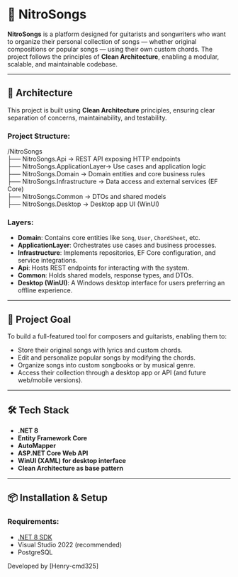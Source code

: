 ﻿# 🎸 NitroSongs

**NitroSongs** is a platform designed for guitarists and songwriters who want to organize their personal collection of songs 
— whether original compositions or popular songs — using their own custom chords. The project follows the principles of **Clean Architecture**, 
enabling a modular, scalable, and maintainable codebase.

---

## 📐 Architecture

This project is built using **Clean Architecture** principles, ensuring clear separation of concerns, maintainability, and testability.

### Project Structure:
/NitroSongs  
├── NitroSongs.Api → REST API exposing HTTP endpoints  
├── NitroSongs.ApplicationLayer→ Use cases and application logic  
├── NitroSongs.Domain → Domain entities and core business rules  
├── NitroSongs.Infrastructure → Data access and external services (EF Core)  
├── NitroSongs.Common → DTOs and shared models  
├── NitroSongs.Desktop → Desktop app UI (WinUI)  


### Layers:

- **Domain**: Contains core entities like `Song`, `User`, `ChordSheet`, etc.
- **ApplicationLayer**: Orchestrates use cases and business processes.
- **Infrastructure**: Implements repositories, EF Core configuration, and service integrations.
- **Api**: Hosts REST endpoints for interacting with the system.
- **Common**: Holds shared models, response types, and DTOs.
- **Desktop (WinUI)**: A Windows desktop interface for users preferring an offline experience.

---

## 🚀 Project Goal

To build a full-featured tool for composers and guitarists, enabling them to:

- Store their original songs with lyrics and custom chords.
- Edit and personalize popular songs by modifying the chords.
- Organize songs into custom songbooks or by musical genre.
- Access their collection through a desktop app or API (and future web/mobile versions).

---

## 🛠️ Tech Stack

- **.NET 8**
- **Entity Framework Core**
- **AutoMapper**
- **ASP.NET Core Web API**
- **WinUI (XAML) for desktop interface**
- **Clean Architecture as base pattern**

---

## 📦 Installation & Setup

### Requirements:

- [.NET 8 SDK](https://dotnet.microsoft.com/en-us/download)
- Visual Studio 2022 (recommended)
- PostgreSQL

Developed by [Henry-cmd325]